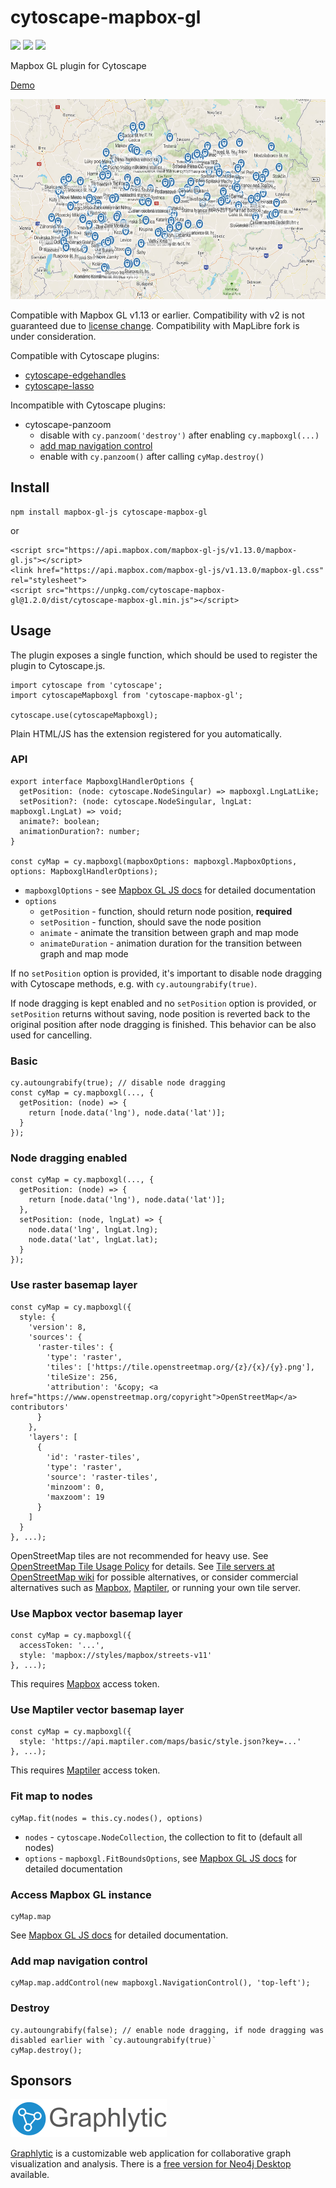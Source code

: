 # cytoscape-mapbox-gl

[![](https://img.shields.io/npm/dm/cytoscape-mapbox-gl)](https://www.npmjs.com/package/cytoscape-mapbox-gl)
[![](https://img.shields.io/david/zakjan/cytoscape-mapbox-gl)](https://www.npmjs.com/package/cytoscape-mapbox-gl)
[![](https://img.shields.io/bundlephobia/min/cytoscape-mapbox-gl)](https://www.npmjs.com/package/cytoscape-mapbox-gl)

Mapbox GL plugin for Cytoscape

[Demo](https://zakjan.github.io/cytoscape-mapbox-gl/)

<img src="docs/screenshot@2x.jpg" alt="Screenshot" width="640" height="320">

Compatible with Mapbox GL v1.13 or earlier. Compatibility with v2 is not guaranteed due to [license change](https://github.com/mapbox/mapbox-gl-js/issues/10162). Compatibility with MapLibre fork is under consideration.

Compatible with Cytoscape plugins:

- [cytoscape-edgehandles](https://github.com/cytoscape/cytoscape.js-edgehandles)
- [cytoscape-lasso](https://github.com/zakjan/cytoscape-lasso)

Incompatible with Cytoscape plugins:

- cytoscape-panzoom
  - disable with `cy.panzoom('destroy')` after enabling `cy.mapboxgl(...)`
  - [add map navigation control](#add-map-navigation-control)
  - enable with `cy.panzoom()` after calling `cyMap.destroy()`

## Install

```
npm install mapbox-gl-js cytoscape-mapbox-gl
```

or

```
<script src="https://api.mapbox.com/mapbox-gl-js/v1.13.0/mapbox-gl.js"></script>
<link href="https://api.mapbox.com/mapbox-gl-js/v1.13.0/mapbox-gl.css" rel="stylesheet">
<script src="https://unpkg.com/cytoscape-mapbox-gl@1.2.0/dist/cytoscape-mapbox-gl.min.js"></script>
```

## Usage

The plugin exposes a single function, which should be used to register the plugin to Cytoscape.js.

```
import cytoscape from 'cytoscape';
import cytoscapeMapboxgl from 'cytoscape-mapbox-gl';

cytoscape.use(cytoscapeMapboxgl);
```

Plain HTML/JS has the extension registered for you automatically.

### API

```
export interface MapboxglHandlerOptions {
  getPosition: (node: cytoscape.NodeSingular) => mapboxgl.LngLatLike;
  setPosition?: (node: cytoscape.NodeSingular, lngLat: mapboxgl.LngLat) => void;
  animate?: boolean;
  animationDuration?: number;
}

const cyMap = cy.mapboxgl(mapboxOptions: mapboxgl.MapboxOptions, options: MapboxglHandlerOptions);
```

- `mapboxglOptions` - see [Mapbox GL JS docs](https://docs.mapbox.com/mapbox-gl-js/api/map/) for detailed documentation
- `options`
  - `getPosition` - function, should return node position, **required**
  - `setPosition` - function, should save the node position
  - `animate` - animate the transition between graph and map mode
  - `animateDuration` - animation duration for the transition between graph and map mode

If no `setPosition` option is provided, it's important to disable node dragging with Cytoscape methods, e.g. with `cy.autoungrabify(true)`.

If node dragging is kept enabled and no `setPosition` option is provided, or `setPosition` returns without saving, node position is reverted back to the original position after node dragging is finished. This behavior can be also used for cancelling.

### Basic

```
cy.autoungrabify(true); // disable node dragging
const cyMap = cy.mapboxgl(..., {
  getPosition: (node) => {
    return [node.data('lng'), node.data('lat')];
  }
});
```

### Node dragging enabled

```
const cyMap = cy.mapboxgl(..., {
  getPosition: (node) => {
    return [node.data('lng'), node.data('lat')];
  },
  setPosition: (node, lngLat) => {
    node.data('lng', lngLat.lng);
    node.data('lat', lngLat.lat);
  }
});
```

### Use raster basemap layer

```
const cyMap = cy.mapboxgl({
  style: {
    'version': 8,
    'sources': {
      'raster-tiles': {
        'type': 'raster',
        'tiles': ['https://tile.openstreetmap.org/{z}/{x}/{y}.png'],
        'tileSize': 256,
        'attribution': '&copy; <a href="https://www.openstreetmap.org/copyright">OpenStreetMap</a> contributors'
      }
    },
    'layers': [
      {
        'id': 'raster-tiles',
        'type': 'raster',
        'source': 'raster-tiles',
        'minzoom': 0,
        'maxzoom': 19
      }
    ]
  }
}, ...);
```

OpenStreetMap tiles are not recommended for heavy use. See [OpenStreetMap Tile Usage Policy](https://operations.osmfoundation.org/policies/tiles/) for details. See [Tile servers at OpenStreetMap wiki](https://wiki.openstreetmap.org/wiki/Tile_servers) for possible alternatives, or consider commercial alternatives such as [Mapbox](https://studio.mapbox.com/), [Maptiler](https://cloud.maptiler.com/), or running your own tile server.

### Use Mapbox vector basemap layer

```
const cyMap = cy.mapboxgl({
  accessToken: '...',
  style: 'mapbox://styles/mapbox/streets-v11'
}, ...);
```

This requires [Mapbox](https://studio.mapbox.com/) access token.

### Use Maptiler vector basemap layer

```
const cyMap = cy.mapboxgl({
  style: 'https://api.maptiler.com/maps/basic/style.json?key=...'
}, ...);
```

This requires [Maptiler](https://cloud.maptiler.com/) access token.

### Fit map to nodes

```
cyMap.fit(nodes = this.cy.nodes(), options)
```

- `nodes` - `cytoscape.NodeCollection`, the collection to fit to (default all nodes)
- `options` - `mapboxgl.FitBoundsOptions`, see [Mapbox GL JS docs](https://docs.mapbox.com/mapbox-gl-js/api/map/#map#fitbounds) for detailed documentation

### Access Mapbox GL instance

```
cyMap.map
```

See [Mapbox GL JS docs](https://docs.mapbox.com/mapbox-gl-js/api/map/) for detailed documentation.

### Add map navigation control

```
cyMap.map.addControl(new mapboxgl.NavigationControl(), 'top-left');
```

### Destroy

```
cy.autoungrabify(false); // enable node dragging, if node dragging was disabled earlier with `cy.autoungrabify(true)`
cyMap.destroy();
```

## Sponsors

<a href="https://graphlytic.biz/"><img src="docs/graphlytic.png" alt="Graphlytic" width="250" height="61"></a>

[Graphlytic](https://graphlytic.biz/) is a customizable web application for collaborative graph visualization and analysis. There is a [free version for Neo4j Desktop](https://graphlytic.biz/blog/how-to-install-graphlytic-in-neo4j-desktop) available.